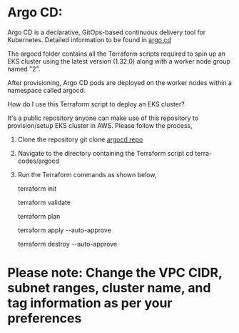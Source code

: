 # Argo CD:

Argo CD is a declarative, GitOps-based continuous delivery tool for Kubernetes. Detailed information to be found in [argo cd](https://argo-cd.readthedocs.io/en/stable/)

The argocd folder contains all the Terraform scripts required to spin up an EKS cluster using the latest version (1.32.0) along with a worker node group named "2". 

After provisioning, Argo CD pods are deployed on the worker nodes within a namespace called argocd.

How do I use this Terraform script to deploy an EKS cluster?

It's a public repository anyone can make use of this repository to provision/setup EKS cluster in AWS. Please follow the process,

1) Clone the repository
   git clone [argocd repo](https://github.com/thangacodes/GitHubActions-repo.git)

2) Navigate to the directory containing the Terraform script
   cd terra-codes/argocd

3) Run the Terraform commands as shown below,

   terraform init
   
   terraform validate
   
   terraform plan
   
   terraform apply --auto-approve
   
   terraform destroy --auto-approve

# Please note: Change the VPC CIDR, subnet ranges, cluster name, and tag information as per your preferences
   
   
